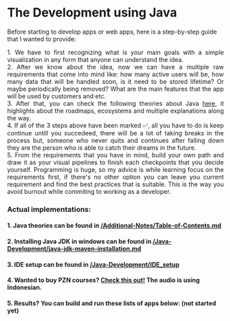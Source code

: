# The Development using Java
Before starting to develop apps or web apps, here is a step-by-step guide that I wanted to provide:
<p align="justify">
1. We have to first recognizing what is your main goals with a simple visualization in any form that anyone can understand the idea.
<br>
2. After we know about the idea, now we can have a multiple raw requirements that come into mind like: how many active users will be, how many data that will be handled soon, is it need to be stored lifetime? Or maybe periodically being removed? What are the main features that the app will be used by customers and etc.
<br>
3. After that, you can check the following theories about Java <a href="/Additional-Notes/Table-of-Contents.md">here</a>, it highlights about the roadmaps, ecosystems and multiple explanations along the way.
<br>
4. If all of the 3 steps above have been marked ✅, all you have to do is keep continue untill you succedeed, there will be a lot of taking breaks in the process but, someone who never quits and continues after falling down they are the person who is able to catch their dreams in the future.
<br>
5. From the requirements that you have in mind, build your own path and draw it as your visual pipelines to finish each checkpoints that you decide yourself. Programming is huge, so my advice is while learning focus on the requirements first, if there's no other option you can leave you current requirement and find the best practices that is suitable. This is the way you avoid burnout while commiting to working as a developer.
</p>

### Actual implementations:

#### 1. Java theories can be found in <a href="/Additional-Notes/Table-of-Contents.md">/Additional-Notes/Table-of-Contents.md</a>

#### 2. Installing Java JDK in windows can be found in <a href="/Java-Development/java-jdk-maven_installation.md">/Java-Development/java-jdk-maven-installation.md</a>

#### 3. IDE setup can be found in <a href="/Java-Development/IDE_setup.md">/Java-Development/IDE_setup</a>

#### 4. Wanted to buy PZN courses? <a href="https://www.udemy.com/user/eko-kurniawan/">Check this out!</a> The audio is using Indonesian.

#### 5. Results? You can build and run these lists of apps below: (not started yet)
